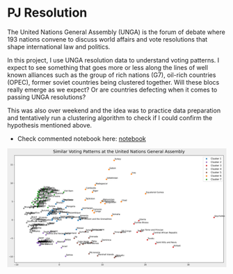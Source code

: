 # PJ Resolution
The United Nations General Assembly (UNGA) is the forum of debate where 193 nations convene to discuss world affairs and vote resolutions that shape international law and politics.
<p>
In this project, I use UNGA resolution data to understand voting patterns. I expect to see something that goes more or less along the lines of well known alliances such as the group of rich nations (G7), oil-rich countries (OPEC), former soviet countries being clustered together. Will these blocs really emerge as we expect? Or are countries defecting when it comes to passing UNGA resolutions?
  
This was also over weekend and the idea was to practice data preparation and tentatively run a clustering algorithm to check if I could confirm the hypothesis mentioned above.  

  - Check commented notebook here: [notebook](pj_resolution_analysis.ipynb)

![unga.png](unga.png)

